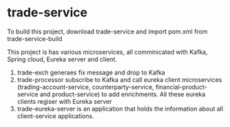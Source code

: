 # trade-service

To build this project, download trade-service and import pom.xml from trade-service-build

This project is has various microservices, all comminicated with Kafka, Spring cloud, Eureka server and client.

1) trade-exch generaes fix message and drop to Kafka
2) trade-processor subscribe to Kafka and call eureka client microservices (trading-account-service, counterparty-service, 
   financial-product-service and product-service)  to add enrichments. All these eureka clients regiser with Eureka server
3) trade-eureka-server is an application that holds the information about all client-service applications. 

